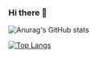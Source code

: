 ### Hi there 👋

<!--
**jozadaquebatista/jozadaquebatista** is a ✨ _special_ ✨ repository because its `README.md` (this file) appears on your GitHub profile.

Here are some ideas to get you started:

- 🔭 I’m currently working on ...
- 🌱 I’m currently learning ...
- 👯 I’m looking to collaborate on ...
- 🤔 I’m looking for help with ...
- 💬 Ask me about ...
- 📫 How to reach me: ...
- 😄 Pronouns: ...
- ⚡ Fun fact: ...
-->

![Anurag's GitHub stats](https://github-readme-stats.vercel.app/api?username=jozadaquebatista&show_icons=true&theme=blue-green&include_all_commits=true&count_private=true)

[![Top Langs](https://github-readme-stats.vercel.app/api/top-langs/?username=jozadaquebatista&layout=compact&theme=blue-green)](https://github.com/jozadaquebatista)
